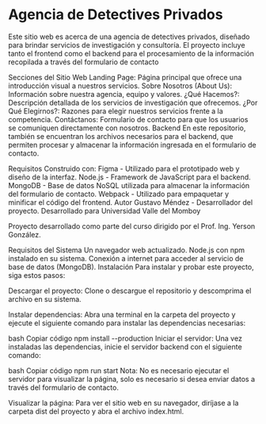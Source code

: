# Agencia de Detectives Privados #
 
 Este sitio web es acerca de una agencia de detectives privados, diseñado para brindar servicios de investigación y consultoría. El proyecto incluye tanto el frontend como el backend para el procesamiento de la información recopilada a través del formulario de contacto 
 

Secciones del Sitio Web
Landing Page: Página principal que ofrece una introducción visual a nuestros servicios.
Sobre Nosotros (About Us): Información sobre nuestra agencia, equipo y valores.
¿Qué Hacemos?: Descripción detallada de los servicios de investigación que ofrecemos.
¿Por Qué Elegirnos?: Razones para elegir nuestros servicios frente a la competencia.
Contáctanos: Formulario de contacto para que los usuarios se comuniquen directamente con nosotros.
Backend
En este repositorio, también se encuentran los archivos necesarios para el backend, que permiten procesar y almacenar la información ingresada en el formulario de contacto.

Requisitos
Construido con:
Figma - Utilizado para el prototipado web y diseño de la interfaz.
Node.js - Framework de JavaScript para el backend.
MongoDB - Base de datos NoSQL utilizada para almacenar la información del formulario de contacto.
Webpack - Utilizado para empaquetar y minificar el código del frontend.
Autor
Gustavo Méndez - Desarrollador del proyecto.
Desarrollado para
Universidad Valle del Momboy

Proyecto desarrollado como parte del curso dirigido por el Prof. Ing. Yerson González.

Requisitos del Sistema
Un navegador web actualizado.
Node.js con npm instalado en su sistema.
Conexión a internet para acceder al servicio de base de datos (MongoDB).
Instalación
Para instalar y probar este proyecto, siga estos pasos:

Descargar el proyecto: Clone o descargue el repositorio y descomprima el archivo en su sistema.

Instalar dependencias: Abra una terminal en la carpeta del proyecto y ejecute el siguiente comando para instalar las dependencias necesarias:

bash
Copiar código
npm install --production
Iniciar el servidor: Una vez instaladas las dependencias, inicie el servidor backend con el siguiente comando:

bash
Copiar código
npm run start
Nota: No es necesario ejecutar el servidor para visualizar la página, solo es necesario si desea enviar datos a través del formulario de contacto.

Visualizar la página: Para ver el sitio web en su navegador, diríjase a la carpeta dist del proyecto y abra el archivo index.html.